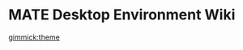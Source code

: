 <!--
  -- Name of your wiki
  -- Do NOT remove the leading `#` character.
  -->

# MATE Desktop Environment Wiki

<!--
  -- Default theme
  -- (Read: http://dynalon.github.io/mdwiki/#!customizing.md#Theme_chooser)
  -->

[gimmick:theme](yeti)

<!--
  -- Navigation
  -- (Read: http://dynalon.github.io/mdwiki/#!quickstart.md#Adding_a_navigation)

[Home](pages/Home.md)
[About](pages/about.md)
[Download](pages/download.md)
[Documentation](pages/docs.md)
  -->

<!-- A more complex navigation example: ----------------------------------------
[Support]()
[Development]()

  * # SubMenu Heading 1
  * [SubMenu Item 1](pages/subitem1.md)
  * [SubMenu Item 2](pages/subitem2.md)
  - - - -
  * # SubMenu Heading 2
  * [SubMenu Item 3](pages/subitem3.md)
  - - - -
  * # SubMenu Heading 3
  * [SubMenu Item 3](pages/subitem3.md)

[Menu Item 2](pages/item2.md)

[Menu Item 3](pages/item3.md)

---------------------------------------------------------------------------- -->

<!--
  -- Change the Language
  -- Could be useful when there's more than one language wiki.

[Change the Language]()

  * [English (United States)](/en_US/)
  * [简体中文](/zh_CN/)
  -->

<!--
  -- Let the user choose a theme
  -- (Read: http://dynalon.github.io/mdwiki/#!quickstart.md#Adding_a_navigation)
[gimmick:themechooser](Choose theme)
  -->
